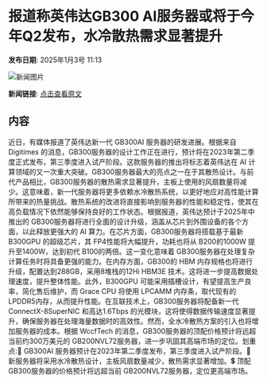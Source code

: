 # 报道称英伟达GB300 AI服务器或将于今年Q2发布，水冷散热需求显著提升

**发布日期**: 2025年1月3号 11:13

![新闻图片](https://pic.chinaz.com/picmap/thumb/202209210852223439_0.jpg)

**新闻链接**: [点击查看原文](https://www.aibase.com/zh/news/14446)

## 内容

近日，有媒体报道了英伟达新一代 GB300AI 服务器的研发进展。根据来自 Digitimes 的消息，GB300服务器的设计工作正在进行，预计将在2023年第二季度正式发布，第三季度进入试产阶段。这款服务器的推出将标志着英伟达在 AI 计算领域的又一次重大突破。GB300服务器最大的亮点之一在于其散热设计。与前代产品相比，GB300服务器的散热需求显著提升，主板上使用的风扇数量将减少。这意味着，新一代服务器将更多依赖水冷散热系统，以更好地应对高性能计算所带来的热量挑战。散热系统的改进将直接影响到服务器的性能和稳定性，使其在高负载情况下依然能够保持良好的工作状态。根据报道，英伟达预计于2025年中推出的 GB300服务器将进行全面的设计升级，涵盖从芯片到外围设备的各个方面，以此释放更强大的 AI 算力。在芯片方面，GB300服务器将搭载基于最新B300GPU 的超级芯片，其 FP4性能将大幅提升，功耗也将从 B200的1000W 提升至1400W，达到初代 B100的两倍。这一变化意味着 GB300服务器在处理复杂计算任务时将具备更强的能力。在内存方面，GB300的 HBM 内存规格也将进行升级，配置达到288GB，采用8堆栈的12Hi HBM3E 技术。这将进一步提高数据处理速度，提升整体性能。此外，B300GPU 可能采用插槽设计，有望提高生产良率，简化售后维护，而 Grace CPU 将使用 LPCAMM 内存条，取代现有的 LPDDR5内存，从而提升性能。在互联技术上，GB300服务器将配备新一代 ConnectX-8SuperNIC 和高达1.6Tbps 的光模块，这将使得数据传输速度显著提升，确保服务器在处理海量数据时的高效性。然而，全水冷散热方案的引入也将增加服务器的成本。根据 WccfTech 的消息，GB300服务器的顶配价格预计将远超当前约300万美元的 GB200NVL72服务器，进一步巩固其高端市场的定位。划重点:🚀 GB300AI 服务器预计在2023年第二季度发布，第三季度进入试产阶段。🌊 新服务器将采用水冷散热设计，主板风扇数量减少，散热需求显著增加。💲 顶配 GB300服务器的价格预计将远超当前 GB200NVL72服务器，定位更高端市场。
